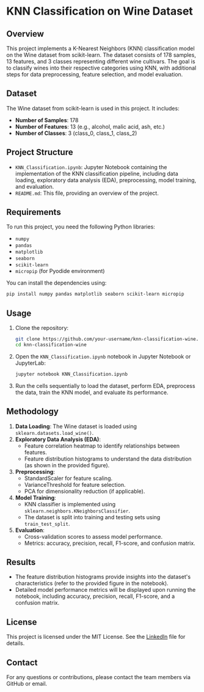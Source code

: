 # KNN Classification on Wine Dataset

## Overview
This project implements a K-Nearest Neighbors (KNN) classification model on the Wine dataset from scikit-learn. The dataset consists of 178 samples, 13 features, and 3 classes representing different wine cultivars. The goal is to classify wines into their respective categories using KNN, with additional steps for data preprocessing, feature selection, and model evaluation.
 
## Dataset
The Wine dataset from scikit-learn is used in this project. It includes:
- **Number of Samples**: 178
- **Number of Features**: 13 (e.g., alcohol, malic acid, ash, etc.)
- **Number of Classes**: 3 (class_0, class_1, class_2)

## Project Structure
- `KNN_Classification.ipynb`: Jupyter Notebook containing the implementation of the KNN classification pipeline, including data loading, exploratory data analysis (EDA), preprocessing, model training, and evaluation.
- `README.md`: This file, providing an overview of the project.

## Requirements
To run this project, you need the following Python libraries:
- `numpy`
- `pandas`
- `matplotlib`
- `seaborn`
- `scikit-learn`
- `micropip` (for Pyodide environment)

You can install the dependencies using:
```bash
pip install numpy pandas matplotlib seaborn scikit-learn micropip
```

## Usage
1. Clone the repository:
   ```bash
   git clone https://github.com/your-username/knn-classification-wine.git
   cd knn-classification-wine
   ```
2. Open the `KNN_Classification.ipynb` notebook in Jupyter Notebook or JupyterLab:
   ```bash
   jupyter notebook KNN_Classification.ipynb
   ```
3. Run the cells sequentially to load the dataset, perform EDA, preprocess the data, train the KNN model, and evaluate its performance.

## Methodology
1. **Data Loading**: The Wine dataset is loaded using `sklearn.datasets.load_wine()`.
2. **Exploratory Data Analysis (EDA)**:
   - Feature correlation heatmap to identify relationships between features.
   - Feature distribution histograms to understand the data distribution (as shown in the provided figure).
3. **Preprocessing**:
   - StandardScaler for feature scaling.
   - VarianceThreshold for feature selection.
   - PCA for dimensionality reduction (if applicable).
4. **Model Training**:
   - KNN classifier is implemented using `sklearn.neighbors.KNeighborsClassifier`.
   - The dataset is split into training and testing sets using `train_test_split`.
5. **Evaluation**:
   - Cross-validation scores to assess model performance.
   - Metrics: accuracy, precision, recall, F1-score, and confusion matrix.

## Results
- The feature distribution histograms provide insights into the dataset's characteristics (refer to the provided figure in the notebook).
- Detailed model performance metrics will be displayed upon running the notebook, including accuracy, precision, recall, F1-score, and a confusion matrix.

## License
This project is licensed under the MIT License. See the [LinkedIn](https://www.linkedin.com/posts/josam-hany-76b449301_machinelearning-datascience-knn-activity-7327682512460095488-5oyu?utm_source=share&utm_medium=member_desktop&rcm=ACoAAE0hRQMBJwwXzE_2WIlbIlC2-W8nTypJdkU) file for details.

## Contact
For any questions or contributions, please contact the team members via GitHub or email.
